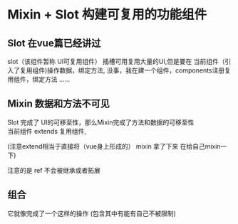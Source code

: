 # Mixin + Slot 构建可复用的功能组件

## Slot 在vue篇已经讲过
slot（该组件暂称 UI可复用组件） 插槽可用复用大量的UI,但是要在 当前组件（引入了复用组件)操作数据，绑定方法,
没事，我在建一个组件，components注册复用组件，绑定方法 ......

## Mixin 数据和方法不可见

Slot 完成了 UI的可移至性，那么Mixin完成了方法和数据的可移至性  
当前组件 extends 复用组件,

(注意extend相当于直接将（vue身上形成的） mixin 拿了下来 在给自己mixin一下)

注意的是 ref 不会被继承或者拓展

## 组合

它就像完成了一个这样的操作 (包含其中有能有自己不被限制)
